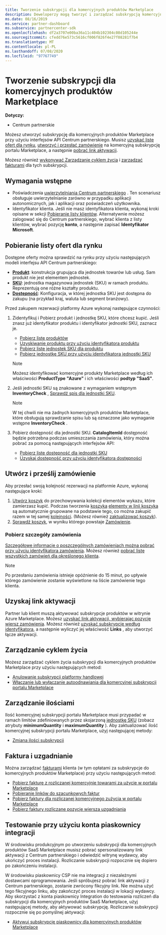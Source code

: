 ```yaml
---
title: Tworzenie subskrypcji dla komercyjnych produktów Marketplace
description: Deweloperzy mogą tworzyć i zarządzać subskrypcją komercyjnych produktów Marketplace przy użyciu interfejsów API Centrum partnerskiego.
ms.date: 08/16/2019
ms.service: partner-dashboard
ms.subservice: partnercenter-sdk
ms.openlocfilehash: df2a3707e00ba36a11c404b102304c08d105244e
ms.sourcegitcommit: cfedd76e573c5616cf006f826f4e27f08281f7b4
ms.translationtype: MT
ms.contentlocale: pl-PL
ms.lasthandoff: 07/08/2020
ms.locfileid: "97767749"
---
```

# <a name="create-a-subscription-for-commercial-marketplace-products"></a>Tworzenie subskrypcji dla komercyjnych produktów Marketplace

**Dotyczy:**

* Centrum partnerskie

Możesz utworzyć subskrypcję dla komercyjnych produktów Marketplace przy użyciu interfejsów API Centrum partnerskiego. Musisz [uzyskać listę ofert dla rynku](#get-a-list-of-offers-for-a-market), [utworzyć i przesłać zamówienie](#create-and-submit-an-order) na komercyjną subskrypcję portalu Marketplace, a następnie [pobrać link aktywacji](#get-activation-link).

Możesz również [wykonywać Zarządzanie cyklem życia](#lifecycle-management) i [zarządzać fakturami](#invoice-and-reconciliation) dla tych subskrypcji.

## <a name="prerequisites"></a>Wymagania wstępne

* Poświadczenia [uwierzytelniania Centrum partnerskiego](partner-center-authentication.md) . Ten scenariusz obsługuje uwierzytelnianie zarówno w przypadku aplikacji autonomicznych, jak i aplikacji oraz poświadczeń użytkownika.
* Identyfikator klienta. Jeśli nie masz identyfikatora klienta, wykonaj kroki opisane w sekcji [Pobieranie listy klientów](get-a-list-of-customers.md). Alternatywnie możesz zalogować się do Centrum partnerskiego, wybrać klienta z listy klientów, wybrać pozycję **konto**, a następnie zapisać **Identyfikator Microsoft**.

## <a name="get-a-list-of-offers-for-a-market"></a>Pobieranie listy ofert dla rynku

Dostępne oferty można sprawdzić na rynku przy użyciu następujących modeli interfejsu API Centrum partnerskiego:

* **[Produkt](product-resources.md#product)**: konstrukcja grupująca dla jednostek towarów lub usług. Sam produkt nie jest elementem jednostek.
* **[SKU](product-resources.md#sku)**: jednostka magazynowa jednostek (SKU) w ramach produktu. Reprezentują one różne kształty produktu.
* **[Dostępność](product-resources.md#availability)**: Konfiguracja, w której jednostka SKU jest dostępna do zakupu (na przykład kraj, waluta lub segment branżowy).

Przed zakupem rezerwacji platformy Azure wykonaj następujące czynności:

1. Zidentyfikuj i Pobierz produkt i jednostkę SKU, które chcesz kupić. Jeśli znasz już identyfikator produktu i identyfikator jednostki SKU, zaznacz je.

    * [Pobierz listę produktów](get-a-list-of-products.md)
    * [Uzyskiwanie produktu przy użyciu identyfikatora produktu](get-a-product-by-id.md)
    * [Pobierz listę jednostek SKU dla produktu](get-a-list-of-skus-for-a-product.md)
    * [Pobierz jednostkę SKU przy użyciu identyfikatora jednostki SKU](get-a-sku-by-id.md)

    > [!NOTE]
    > Możesz identyfikować komercyjne produkty Marketplace według ich właściwości **ProductType** **"Azure"** i ich właściwości **podtyp** **"SaaS"**.

2. Jeśli jednostki SKU są znakowane z wymaganiem wstępnym **InventoryCheck** , [Sprawdź spis dla jednostki SKU](check-inventory.md).

    > [!NOTE]
    > W tej chwili nie ma żadnych komercyjnych produktów Marketplace, które obsługują sprawdzanie spisu lub są oznaczone jako wymaganie wstępne **InventoryCheck** .

3. Pobierz dostępność dla jednostki SKU. **CatalogItemId** dostępność będzie potrzebna podczas umieszczania zamówienia, który można pobrać za pomocą następujących interfejsów API:

    * [Pobierz listę dostępność dla jednostki SKU](get-a-list-of-availabilities-for-a-sku.md)
    * [Uzyskaj dostępność przy użyciu identyfikatora dostępności](get-an-availability-by-id.md)

## <a name="create-and-submit-an-order"></a>Utwórz i prześlij zamówienie

Aby przesłać swoją kolejność rezerwacji na platformie Azure, wykonaj następujące kroki:

1. [Utwórz koszyk](create-a-cart.md) do przechowywania kolekcji elementów wykazu, które zamierzasz kupić. Podczas tworzenia [koszyka](cart-resources.md#cart) [elementy w linii koszyka](cart-resources.md#cartlineitem) są automatycznie grupowane na podstawie tego, co można zakupić razem w tej samej [kolejności](order-resources.md#order). (Możesz również [zaktualizować koszyk](update-a-cart.md)).
2. [Sprawdź koszyk](checkout-a-cart.md), w wyniku którego powstaje [Zamówienie](order-resources.md#order).

### <a name="get-order-details"></a>Pobierz szczegóły zamówienia

[Szczegółowe informacje o poszczególnych zamówieniach można pobrać przy użyciu identyfikatora zamówienia](get-an-order-by-id.md). Możesz również [pobrać listę wszystkich zamówień dla określonego klienta](get-all-of-a-customer-s-orders.md).

> [!NOTE]
> Po przesłaniu zamówienia istnieje opóźnienie do 15 minut, po upływie którego zamówienie zostanie wyświetlone na liście zamówienie tego klienta.

## <a name="get-activation-link"></a>Uzyskaj link aktywacji

Partner lub klient muszą aktywować subskrypcje produktów w witrynie Azure Marketplace. Możesz [uzyskać link aktywacji, wybierając pozycję wiersz zamówienia](get-activation-link-by-order-line-item.md). Możesz również [uzyskać subskrypcję według identyfikatora](get-a-subscription-by-id.md), a następnie wyliczyć jej właściwość **Links** , aby utworzyć łącze aktywacji.

## <a name="lifecycle-management"></a>Zarządzanie cyklem życia

Możesz zarządzać cyklem życia subskrypcji dla komercyjnych produktów Marketplace przy użyciu następujących metod:

* [Anulowanie subskrypcji platformy handlowej](cancel-an-azure-marketplace-subscription.md)
* [Włączanie lub wyłączanie autoodnawiania dla komercyjnej subskrypcji portalu Marketplace](update-autorenew-for-an-azure-marketplace-subscription.md)

## <a name="quantity-management"></a>Zarządzanie ilościami

Ilość komercyjnej subskrypcji portalu Marketplace musi przypadać w ramach limitów zdefiniowanych przez skojarzoną [jednostkę SKU](product-resources.md#sku) (zobacz atrybuty **minimumQuantity** i **maximumQuantity** ). Aby zaktualizować ilość komercyjnej subskrypcji portalu Marketplace, użyj następującej metody:

* [Zmiana ilości subskrypcji](change-the-quantity-of-a-subscription.md)

## <a name="invoice-and-reconciliation"></a>Faktura i uzgadnianie

Można zarządzać [fakturami](invoice-resources.md) klienta (w tym opłatami za subskrypcje do komercyjnych produktów Marketplace) przy użyciu następujących metod:

* [Pobierz fakturę z rozliczanej komercyjnie towarami za użycie w portalu Marketplace](get-invoice-billed-consumption-lineitems.md)
* [Pobieranie linków do szacunkowych faktur](get-invoice-estimate-links.md)
* [Pobierz faktury dla rozliczanej komercyjnego zużycia w portalu Marketplace](get-invoice-unbilled-consumption-lineitems.md)
* [Pobierz faktury rozliczane pozycje wiersza uzgadniania](get-invoice-unbilled-recon-lineitems.md)

## <a name="test-using-integration-sandbox-account"></a>Testowanie przy użyciu konta piaskownicy integracji

W środowisku produkcyjnym po utworzeniu subskrypcji dla komercyjnych produktów SaaS Marketplace musisz pobrać spersonalizowany link aktywacji z Centrum partnerskiego i odwiedzić witrynę wydawcy, aby ukończyć proces instalacji. Rozliczanie subskrypcji rozpocznie się dopiero po zakończeniu instalacji.

W środowisku piaskownicy CSP nie ma integracji z niezależnymi dostawcami oprogramowania. Jeśli spróbujesz pobrać link aktywacji z Centrum partnerskiego, zostanie zwrócony fikcyjny link. Nie można użyć tego fikcyjnego linku, aby zakończyć proces instalacji w lokacji wydawcy. Aby skorzystać z konta piaskownicy Integration do testowania rozliczeń dla subskrypcji dla komercyjnych produktów SaaS Marketplace, użyj następującej metody, aby aktywować subskrypcję. Rozliczanie subskrypcji rozpocznie się po pomyślnej aktywacji:

* [Aktywuj subskrypcję piaskownicy dla komercyjnych produktów Marketplace](activate-sandbox-subscription-azure-marketplace-products.md)

